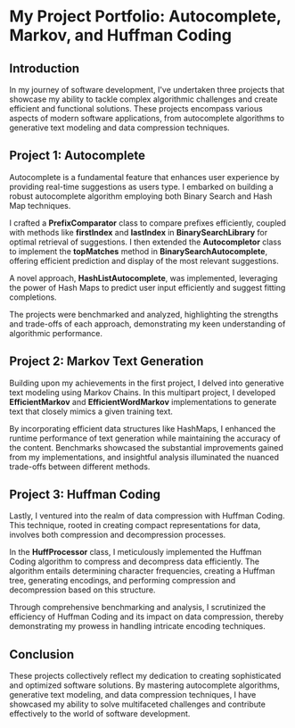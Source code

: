 # My Project Portfolio: Autocomplete, Markov, and Huffman Coding

## Introduction

In my journey of software development, I've undertaken three projects that showcase my ability to tackle complex algorithmic challenges and create efficient and functional solutions. These projects encompass various aspects of modern software applications, from autocomplete algorithms to generative text modeling and data compression techniques.

## Project 1: Autocomplete

Autocomplete is a fundamental feature that enhances user experience by providing real-time suggestions as users type. I embarked on building a robust autocomplete algorithm employing both Binary Search and Hash Map techniques.

I crafted a **PrefixComparator** class to compare prefixes efficiently, coupled with methods like **firstIndex** and **lastIndex** in **BinarySearchLibrary** for optimal retrieval of suggestions. I then extended the **Autocompletor** class to implement the **topMatches** method in **BinarySearchAutocomplete**, offering efficient prediction and display of the most relevant suggestions.

A novel approach, **HashListAutocomplete**, was implemented, leveraging the power of Hash Maps to predict user input efficiently and suggest fitting completions.

The projects were benchmarked and analyzed, highlighting the strengths and trade-offs of each approach, demonstrating my keen understanding of algorithmic performance.

## Project 2: Markov Text Generation

Building upon my achievements in the first project, I delved into generative text modeling using Markov Chains. In this multipart project, I developed **EfficientMarkov** and **EfficientWordMarkov** implementations to generate text that closely mimics a given training text.

By incorporating efficient data structures like HashMaps, I enhanced the runtime performance of text generation while maintaining the accuracy of the content. Benchmarks showcased the substantial improvements gained from my implementations, and insightful analysis illuminated the nuanced trade-offs between different methods.

## Project 3: Huffman Coding

Lastly, I ventured into the realm of data compression with Huffman Coding. This technique, rooted in creating compact representations for data, involves both compression and decompression processes.

In the **HuffProcessor** class, I meticulously implemented the Huffman Coding algorithm to compress and decompress data efficiently. The algorithm entails determining character frequencies, creating a Huffman tree, generating encodings, and performing compression and decompression based on this structure.

Through comprehensive benchmarking and analysis, I scrutinized the efficiency of Huffman Coding and its impact on data compression, thereby demonstrating my prowess in handling intricate encoding techniques.

## Conclusion

These projects collectively reflect my dedication to creating sophisticated and optimized software solutions. By mastering autocomplete algorithms, generative text modeling, and data compression techniques, I have showcased my ability to solve multifaceted challenges and contribute effectively to the world of software development.

